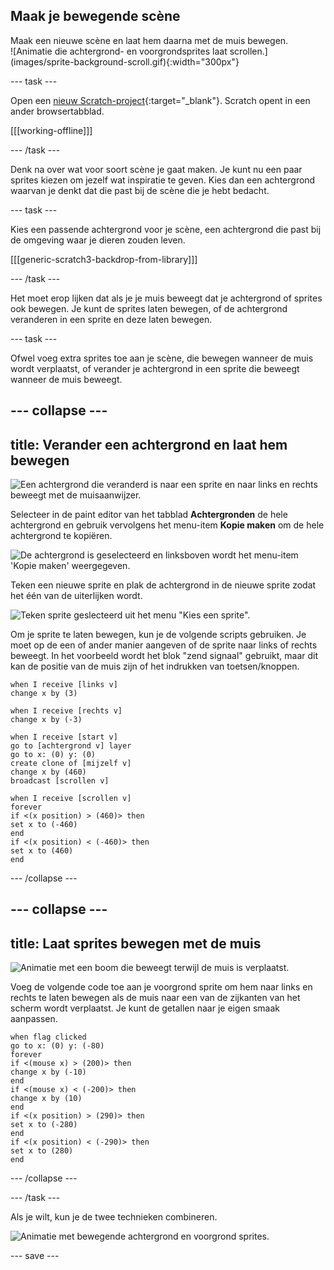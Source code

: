 ## Maak je bewegende scène

<div style="display: flex; flex-wrap: wrap">
<div style="flex-basis: 200px; flex-grow: 1; margin-right: 15px;">
Maak een nieuwe scène en laat hem daarna met de muis bewegen.
</div>
<div>
![Animatie die achtergrond- en voorgrondsprites laat scrollen.](images/sprite-background-scroll.gif){:width="300px"}
</div>
</div>

 --- task ---

Open een [nieuw Scratch-project](https://rpf.io/scratch-new){:target="_blank"}. Scratch opent in een ander browsertabblad.

[[[working-offline]]]

--- /task ---

Denk na over wat voor soort scène je gaat maken. Je kunt nu een paar sprites kiezen om jezelf wat inspiratie te geven. Kies dan een achtergrond waarvan je denkt dat die past bij de scène die je hebt bedacht.

--- task ---

Kies een passende achtergrond voor je scène, een achtergrond die past bij de omgeving waar je dieren zouden leven.

[[[generic-scratch3-backdrop-from-library]]]

--- /task ---

Het moet erop lijken dat als je je muis beweegt dat je achtergrond of sprites ook bewegen. Je kunt de sprites laten bewegen, of de achtergrond veranderen in een sprite en deze laten bewegen.

--- task ---

Ofwel voeg extra sprites toe aan je scène, die bewegen wanneer de muis wordt verplaatst, of verander je achtergrond in een sprite die beweegt wanneer de muis beweegt.

--- collapse ---
---
title: Verander een achtergrond en laat hem bewegen
---

![Een achtergrond die veranderd is naar een sprite en naar links en rechts beweegt met de muisaanwijzer.](images/scroll-background.gif)

Selecteer in de paint editor van het tabblad **Achtergronden** de hele achtergrond en gebruik vervolgens het menu-item **Kopie maken** om de hele achtergrond te kopiëren.

![De achtergrond is geselecteerd en linksboven wordt het menu-item 'Kopie maken' weergegeven.](images/copy-backdrop.png)

Teken een nieuwe sprite en plak de achtergrond in de nieuwe sprite zodat het één van de uiterlijken wordt.

![Teken sprite geslecteerd uit het menu "Kies een sprite".](images/paint-sprite.png)

Om je sprite te laten bewegen, kun je de volgende scripts gebruiken. Je moet op de een of ander manier aangeven of de sprite naar links of rechts beweegt. In het voorbeeld wordt het blok "zend signaal" gebruikt, maar dit kan de positie van de muis zijn of het indrukken van toetsen/knoppen.

```blocks3
when I receive [links v]
change x by (3)

when I receive [rechts v]
change x by (-3)

when I receive [start v]
go to [achtergrond v] layer
go to x: (0) y: (0)
create clone of [mijzelf v]
change x by (460) 
broadcast [scrollen v]

when I receive [scrollen v]
forever
if <(x position) > (460)> then
set x to (-460)
end
if <(x position) < (-460)> then
set x to (460)
end
```

--- /collapse ---

--- collapse ---
---
title: Laat sprites bewegen met de muis
---

![Animatie met een boom die beweegt terwijl de muis is verplaatst.](images/sprite-scroll.gif)

Voeg de volgende code toe aan je voorgrond sprite om hem naar links en rechts te laten bewegen als de muis naar een van de zijkanten van het scherm wordt verplaatst. Je kunt de getallen naar je eigen smaak aanpassen.

```blocks3
when flag clicked
go to x: (0) y: (-80)
forever
if <(mouse x) > (200)> then
change x by (-10)
end
if <(mouse x) < (-200)> then
change x by (10)
end
if <(x position) > (290)> then
set x to (-280)
end
if <(x position) < (-290)> then
set x to (280)
end
```

--- /collapse ---

--- /task ---

Als je wilt, kun je de twee technieken combineren.

![Animatie met bewegende achtergrond en voorgrond sprites.](images/sprite-background-scroll.gif)


--- save ---
